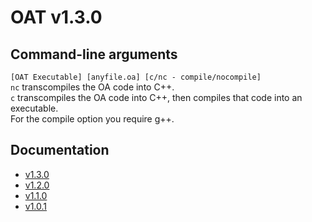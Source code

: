 # OAT v1.3.0
## Command-line arguments
`[OAT Executable] [anyfile.oa] [c/nc - compile/nocompile]`  
`nc` transcompiles the OA code into C++.  
`c` transcompiles the OA code into C++, then compiles that code into an executable.  
For the compile option you require g++.  
## Documentation
* [v1.3.0](docs/1.3.0.md)
* [v1.2.0](docs/1.2.0.md)
* [v1.1.0](docs/1.1.0.md)
* [v1.0.1](docs/1.0.1.md)
